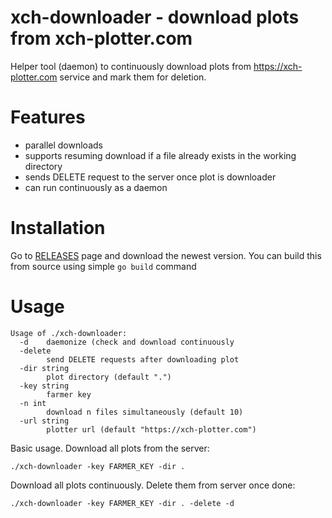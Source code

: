 # xch-downloader - download plots from xch-plotter.com

Helper tool (daemon) to continuously download plots from https://xch-plotter.com service and mark them for deletion.

# Features

* parallel downloads
* supports resuming download if a file already exists in the working directory
* sends DELETE request to the server once plot is downloader
* can run continuously as a daemon

# Installation

Go to [RELEASES](https://github.com/zytek/xch-downloader/releases) page and download the newest version. You can build this from source using simple `go build` command

# Usage

```
Usage of ./xch-downloader:
  -d	daemonize (check and download continuously
  -delete
    	send DELETE requests after downloading plot
  -dir string
    	plot directory (default ".")
  -key string
    	farmer key
  -n int
    	download n files simultaneously (default 10)
  -url string
    	plotter url (default "https://xch-plotter.com")
```

Basic usage. Download all plots from the server:

```
./xch-downloader -key FARMER_KEY -dir .
```

Download all plots continuously. Delete them from server once done:

```
./xch-downloader -key FARMER_KEY -dir . -delete -d
```

